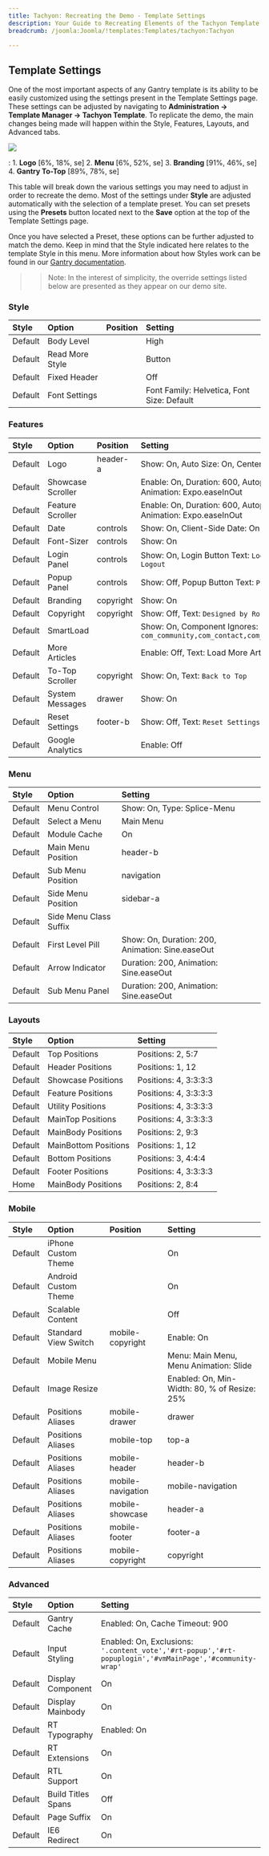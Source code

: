 ```yaml
---
title: Tachyon: Recreating the Demo - Template Settings
description: Your Guide to Recreating Elements of the Tachyon Template for Joomla
breadcrumb: /joomla:Joomla/!templates:Templates/tachyon:Tachyon

---
```


Template Settings
-----
One of the most important aspects of any Gantry template is its ability to be easily customized using the settings present in the Template Settings page. These settings can be adjusted by navigating to **Administration -> Template Manager -> Tachyon Template**. To replicate the demo, the main changes being made will happen within the Style, Features, Layouts, and Advanced tabs. 

![][Tachyon2]

:   1. **Logo** [6%, 18%, se]
    2. **Menu** [6%, 52%, se]
    3. **Branding** [91%, 46%, se]
    4. **Gantry To-Top** [89%, 78%, se]

This table will break down the various settings you may need to adjust in order to recreate the demo. Most of the settings under **Style** are adjusted automatically with the selection of a template preset. You can set presets using the **Presets** button located next to the **Save** option at the top of the Template Settings page.

Once you have selected a Preset, these options can be further adjusted to match the demo. Keep in mind that the Style indicated here relates to the template Style in this menu. More information about how Styles work can be found in our [Gantry documentation][Style].

>> Note: In the interest of simplicity, the override settings listed below are presented as they appear on our demo site.

### Style

| Style   | Option              | Position | Setting                                    |  
| :------ | :------------------ | :------- | :----------------------------------------- |  
| Default | Body Level          |          | High                                       |  
| Default | Read More Style     |          | Button                                     |  
| Default | Fixed Header        |          | Off                                        |
| Default | Font Settings       |          | Font Family: Helvetica, Font Size: Default |  

### Features

| Style   | Option            | Position  | Setting                                                                                 |  
| :------ | :---------------- | :-------- | :-------------------------------------------------------------------------------------- |  
| Default | Logo              | header-a  | Show: On, Auto Size: On, Centered: Off                                                  |  
| Default | Showcase Scroller |           | Enable: On, Duration: 600, Autoplay: Off, Delay: 5000, Animation: Expo.easeInOut        |  
| Default | Feature Scroller  |           | Enable: On, Duration: 600, Autoplay: Off, Delay: 5000, Animation: Expo.easeInOut        |  
| Default | Date              | controls  | Show: On, Client-Side Date: On                                                          |  
| Default | Font-Sizer        | controls  | Show: On                                                                                |  
| Default | Login Panel       | controls  | Show: On, Login Button Text: `Login`, Logout Button Text: `Logout`                      |  
| Default | Popup Panel       | controls  | Show: Off, Popup Button Text: `Popup Module`                                            |  
| Default | Branding          | copyright | Show: On                                                                                |  
| Default | Copyright         | copyright | Show: Off, Text: `Designed by RocketTheme`                                              |  
| Default | SmartLoad         |           | Show: On, Component Ignores: `com_community,com_contact,com_k2,com_tienda,com_weblinks` |  
| Default | More Articles     |           | Enable: Off, Text: Load More Articles, Hide Pagination: On                              |  
| Default | To-Top Scroller   | copyright | Show: On, Text: `Back to Top`                                                           |  
| Default | System Messages   | drawer    | Show: On                                                                                |  
| Default | Reset Settings    | footer-b  | Show: Off, Text: `Reset Settings`                                                       |  
| Default | Google Analytics  |           | Enable: Off                                                                             |  

### Menu

| Style   | Option                 | Setting                                          |  
| :------ | :--------------------- | :----------------------------------------------- |  
| Default | Menu Control           | Show: On, Type: Splice-Menu                      |  
| Default | Select a Menu          | Main Menu                                        |  
| Default | Module Cache           | On                                               |  
| Default | Main Menu Position     | header-b                                         |  
| Default | Sub Menu Position      | navigation                                       |  
| Default | Side Menu Position     | sidebar-a                                        |  
| Default | Side Menu Class Suffix |                                                  |  
| Default | First Level Pill       | Show: On, Duration: 200, Animation: Sine.easeOut |  
| Default | Arrow Indicator        | Duration: 200, Animation: Sine.easeOut           |  
| Default | Sub Menu Panel         | Duration: 200, Animation: Sine.easeOut           |  

### Layouts

| Style   | Option                     | Setting               |  
| :------ | :------------------------- | :-------------------- |  
| Default | Top Positions              | Positions: 2, 5:7     |  
| Default | Header Positions           | Positions: 1, 12      |  
| Default | Showcase Positions         | Positions: 4, 3:3:3:3 |  
| Default | Feature Positions          | Positions: 4, 3:3:3:3 |  
| Default | Utility Positions          | Positions: 4, 3:3:3:3 |  
| Default | MainTop Positions          | Positions: 4, 3:3:3:3 |  
| Default | MainBody Positions         | Positions: 2, 9:3     |  
| Default | MainBottom Positions       | Positions: 1, 12      |  
| Default | Bottom Positions           | Positions: 3, 4:4:4   |  
| Default | Footer Positions           | Positions: 4, 3:3:3:3 |  
| Home    | MainBody Positions         | Positions: 2, 8:4     |

### Mobile

| Style   | Option               | Position          | Setting                                      |  
| :------ | :------------------- | :---------------- | :------------------------------------------- |  
| Default | iPhone Custom Theme  |                   | On                                           |  
| Default | Android Custom Theme |                   | On                                           |  
| Default | Scalable Content     |                   | Off                                          |  
| Default | Standard View Switch | mobile-copyright  | Enable: On                                   |  
| Default | Mobile Menu          |                   | Menu: Main Menu, Menu Animation: Slide       |  
| Default | Image Resize         |                   | Enabled: On, Min-Width: 80, % of Resize: 25% |  
| Default | Positions Aliases    | mobile-drawer     | drawer                                       |  
| Default | Positions Aliases    | mobile-top        | top-a                                        |  
| Default | Positions Aliases    | mobile-header     | header-b                                     |  
| Default | Positions Aliases    | mobile-navigation | mobile-navigation                            |  
| Default | Positions Aliases    | mobile-showcase   | header-a                                     |  
| Default | Positions Aliases    | mobile-footer     | footer-a                                     |  
| Default | Positions Aliases    | mobile-copyright  | copyright                                    |  

### Advanced

| Style   | Option             | Setting                                                                                                 |  
| :------ | :----------------- | :------------------------------------------------------------------------------------------------------ |  
| Default | Gantry Cache       | Enabled: On, Cache Timeout: 900                                                                         |  
| Default | Input Styling      | Enabled: On, Exclusions: `'.content_vote','#rt-popup','#rt-popuplogin','#vmMainPage','#community-wrap'` |  
| Default | Display Component  | On                                                                                                      |  
| Default | Display Mainbody   | On                                                                                                      |  
| Default | RT Typography      | Enabled: On                                                                                             |  
| Default | RT Extensions      | On                                                                                                      |  
| Default | RTL Support        | On                                                                                                      |  
| Default | Build Titles Spans | Off                                                                                                     |  
| Default | Page Suffix        | On                                                                                                      |  
| Default | IE6 Redirect       | On                                                                                                      |  

[demo25]: assets/Tachyon.jpg
[menu]: ../../start/menu.md
[Style]: http://www.gantry-framework.org/documentation/joomla/configure
[Tachyon2]: assets/tachyon2.jpg